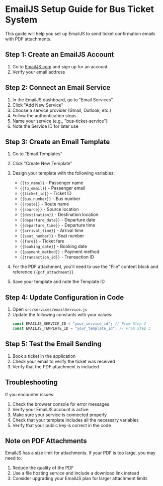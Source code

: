 # EmailJS Setup Guide for Bus Ticket System

This guide will help you set up EmailJS to send ticket confirmation emails with PDF attachments.

## Step 1: Create an EmailJS Account

1. Go to [EmailJS.com](https://www.emailjs.com/) and sign up for an account
2. Verify your email address

## Step 2: Connect an Email Service

1. In the EmailJS dashboard, go to "Email Services"
2. Click "Add New Service"
3. Choose a service provider (Gmail, Outlook, etc.)
4. Follow the authentication steps
5. Name your service (e.g., "bus-ticket-service")
6. Note the Service ID for later use

## Step 3: Create an Email Template

1. Go to "Email Templates"
2. Click "Create New Template"
3. Design your template with the following variables:
   - `{{to_name}}` - Passenger name
   - `{{to_email}}` - Passenger email
   - `{{ticket_id}}` - Ticket ID
   - `{{bus_number}}` - Bus number
   - `{{route}}` - Route name
   - `{{source}}` - Source location
   - `{{destination}}` - Destination location
   - `{{departure_date}}` - Departure date
   - `{{departure_time}}` - Departure time
   - `{{arrival_time}}` - Arrival time
   - `{{seat_number}}` - Seat number
   - `{{fare}}` - Ticket fare
   - `{{booking_date}}` - Booking date
   - `{{payment_method}}` - Payment method
   - `{{transaction_id}}` - Transaction ID

4. For the PDF attachment, you'll need to use the "File" content block and reference `{{pdf_attachment}}`
5. Save your template and note the Template ID

## Step 4: Update Configuration in Code

1. Open `src/services/emailService.js`
2. Update the following constants with your values:
   ```javascript
   const EMAILJS_SERVICE_ID = "your_service_id"; // From Step 2
   const EMAILJS_TEMPLATE_ID = "your_template_id"; // From Step 3
   ```

## Step 5: Test the Email Sending

1. Book a ticket in the application
2. Check your email to verify the ticket was received
3. Verify that the PDF attachment is included

## Troubleshooting

If you encounter issues:

1. Check the browser console for error messages
2. Verify your EmailJS account is active
3. Make sure your service is connected properly
4. Check that your template includes all the necessary variables
5. Verify that your public key is correct in the code

## Note on PDF Attachments

EmailJS has a size limit for attachments. If your PDF is too large, you may need to:

1. Reduce the quality of the PDF
2. Use a file hosting service and include a download link instead
3. Consider upgrading your EmailJS plan for larger attachment limits 